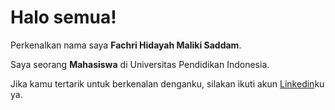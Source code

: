 # Halo semua! 

Perkenalkan nama saya **Fachri Hidayah Maliki Saddam**.<br>

Saya seorang **Mahasiswa** di Universitas Pendidikan Indonesia.<br>

Jika kamu tertarik untuk berkenalan denganku, silakan ikuti akun [Linkedin](https://www.linkedin.com/in/fachri-hidayah-maliki-saddam-006020196/)ku ya.
